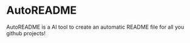 # AutoREADME
AutoREADME is a AI tool to create an automatic README file for all you github projects!
